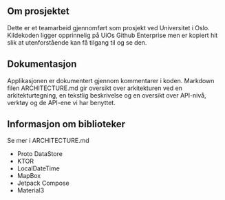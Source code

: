 ## Om prosjektet
Dette er et teamarbeid gjennomført som prosjekt ved Universitet i Oslo. Kildekoden ligger opprinnelig på UiOs Github Enterprise men er kopiert hit slik at utenforstående kan få tilgang til og se den. 

## Dokumentasjon
Applikasjonen er dokumentert gjennom kommentarer i koden. Markdown filen ARCHITECTURE.md gir oversikt over arkitekturen ved en arkitekturtegning, en tekstlig beskrivelse og en oversikt over API-nivå, verktøy og de API-ene vi har benyttet.


## Informasjon om biblioteker
Se mer i ARCHITECTURE.md

* Proto DataStore
* KTOR
* LocalDateTime
* MapBox
* Jetpack Compose
* Material3
